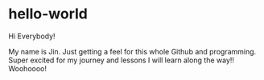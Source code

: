 # hello-world

Hi Everybody!

My name is Jin. Just getting a feel for this whole Github and programming.
Super excited for my journey and lessons I will learn along the way!!
Woohoooo!
